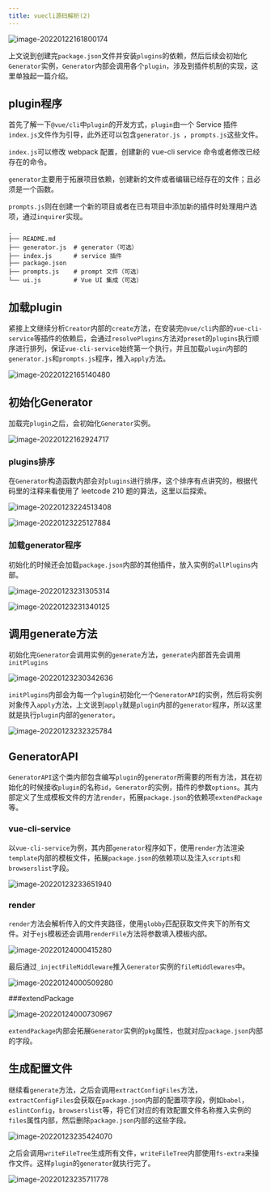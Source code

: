 ```yaml
---
title: vuecli源码解析(2)
---
```


![image-20220122161800174](../public/images/image-20220122161800174.png)

上文说到创建完`package.json`文件并安装`plugins`的依赖，然后后续会初始化`Generator`实例，`Generator`内部会调用各个`plugin`，涉及到插件机制的实现，这里单独起一篇介绍。

<!--truncate-->

## plugin程序

首先了解一下`@vue/cli`中`plugin`的开发方式，`plugin`由一个 Service 插件`index.js`文件作为引导，此外还可以包含`generator.js `，`prompts.js`这些文件。

`index.js`可以修改 webpack 配置，创建新的 vue-cli service 命令或者修改已经存在的命令。

`generator`主要用于拓展项目依赖，创建新的文件或者编辑已经存在的文件；且必须是一个函数。

`prompts.js`则在创建一个新的项目或者在已有项目中添加新的插件时处理用户选项，通过`inquirer`实现。

```shell
.
├── README.md
├── generator.js  # generator（可选）
├── index.js      # service 插件
├── package.json
├── prompts.js    # prompt 文件（可选）
└── ui.js         # Vue UI 集成（可选）
```

## 加载plugin

紧接上文继续分析`Creator`内部的`create`方法，在安装完`@vue/cli`内部的`vue-cli-service`等插件的依赖后，会通过`resolvePlugins`方法对`preset`的`plugins`执行顺序进行排列，保证`vue-cli-service`始终第一个执行，并且加载`plugin`内部的`generator.js`和`prompts.js`程序，推入`apply`方法。

![image-20220122165140480](../public/images/image-20220122165140480.png)

## 初始化Generator

加载完`plugin`之后，会初始化`Generator`实例。

![image-20220122162924717](../public/images/image-20220122162924717.png)

### plugins排序

在`Generator`构造函数内部会对`plugins`进行排序，这个排序有点讲究的，根据代码里的注释来看使用了 leetcode 210 题的算法，这里以后探索。

![image-20220123224513408](../public/images/image-20220123224513408.png)

![image-20220123225127884](../public/images/image-20220123225127884.png)

### 加载generator程序

初始化的时候还会加载`package.json`内部的其他插件，放入实例的`allPlugins`内部。

![image-20220123231305314](../public/images/image-20220123231305314.png)

![image-20220123231340125](../public/images/image-20220123231340125.png)

## 调用generate方法

初始化完`Generator`会调用实例的`generate`方法，`generate`内部首先会调用`initPlugins`

![image-20220123230342636](../public/images/image-20220123230342636.png)

`initPlugins`内部会为每一个`plugin`初始化一个`GeneratorAPI`的实例，然后将实例对象传入`apply`方法，上文说到`apply`就是`plugin`内部的`generator`程序，所以这里就是执行`plugin`内部的`generator`。

![image-20220123232325784](../public/images/image-20220123232325784.png)

## GeneratorAPI

`GeneratorAPI`这个类内部包含编写`plugin`的`generator`所需要的所有方法，其在初始化的时候接收`plugin`的名称`id`，`Generator`的实例，插件的参数`options`。其内部定义了生成模板文件的方法`render`，拓展`package.json`的依赖项`extendPackage`等。

### vue-cli-service

以`vue-cli-service`为例，其内部`generator`程序如下，使用`render`方法渲染`template`内部的模板文件，拓展`package.json`的依赖项以及注入`scripts`和`browserslist`字段。

![image-20220123233651940](../public/images/image-20220123233651940.png)

### render

`render`方法会解析传入的文件夹路径，使用`globby`匹配获取文件夹下的所有文件。对于`ejs`模板还会调用`renderFile`方法将参数填入模板内部。

![image-20220124000415280](../public/images/image-20220124000415280.png)

最后通过`_injectFileMiddleware`推入`Generator`实例的`fileMiddlewares`中。

![image-20220124000509280](../public/images/image-20220124000509280.png)

###extendPackage

![image-20220124000730967](../public/images/image-20220124000730967.png)

`extendPackage`内部会拓展`Generator`实例的`pkg`属性，也就对应`package.json`内部的字段。

## 生成配置文件

继续看`generate`方法，之后会调用`extractConfigFiles`方法，`extractConfigFiles`会获取在`package.json`内部的配置项字段，例如`babel`，`eslintConfig`，`browserslist`等，将它们对应的有效配置文件名称推入实例的`files`属性内部，然后删除`package.json`内部的这些字段。

![image-20220123235424070](../public/images/image-20220123235424070.png)

之后会调用`writeFileTree`生成所有文件，`writeFileTree`内部使用`fs-extra`来操作文件。这样`plugin`的`generator`就执行完了。

![image-20220123235711778](../public/images/image-20220123235711778.png)

